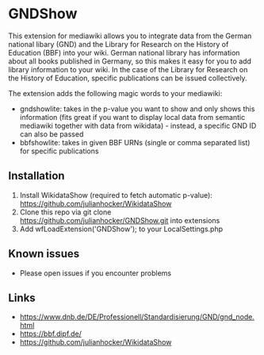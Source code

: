# GNDShow
This extension for mediawiki allows you to integrate data from the German national libary (GND) and the Library for Research on the History of Education (BBF) into your wiki. German national library has information about all books published in Germany, so this makes it easy for you to add library information to your wiki. In the case of the Library for Research on the History of Education, specific publications can be issued collectively.
 
The extension adds the following magic words to your mediawiki:
* gndshowlite: takes in the p-value you want to show and only shows this information (fits great if you want to display local data from semantic mediawiki together with data from wikidata) - instead, a specific GND ID can also be passed
* bbfshowlite: takes in given BBF URNs (single or comma separated list) for specific publications

## Installation
1. Install WikidataShow (required to fetch automatic p-value): https://github.com/julianhocker/WikidataShow
2. Clone this repo via git clone https://github.com/julianhocker/GNDShow.git into extensions 
3. Add wfLoadExtension('GNDShow'); to your LocalSettings.php

## Known issues 
* Please open issues if you encounter problems

## Links
* https://www.dnb.de/DE/Professionell/Standardisierung/GND/gnd_node.html
* https://bbf.dipf.de/
* https://github.com/julianhocker/WikidataShow